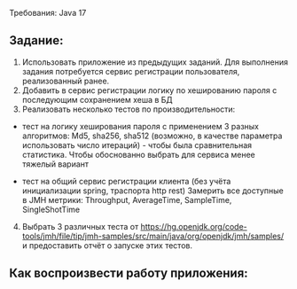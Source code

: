 Требования: Java 17


## Задание:
1. Использовать приложение из предыдущих заданий. Для выполнения задания потребуется сервис регистрации пользователя, реализованный ранее.
2. Добавить в сервис регистрации логику по хешированию пароля с последующим сохранением хеша в БД
3. Реализовать несколько тестов по производительности:
- тест на логику хеширования пароля с применением 3 разных алгоритмов: Md5, sha256, sha512 (возможно, в качестве параметра использовать число итераций) - чтобы была сравнительная статистика. Чтобы обоснованно выбрать для сервиса менее тяжелый вариант
* тест на общий сервис регистрации клиента (без учёта инициализации spring, траспорта http rest)
Замерить все доступные в JMH метрики: Throughput, AverageTime, SampleTime, SingleShotTime
4. Выбрать 3 различных теста от https://hg.openjdk.org/code-tools/jmh/file/tip/jmh-samples/src/main/java/org/openjdk/jmh/samples/ и предоставить отчёт о запуске этих тестов.

## Как воспроизвести работу приложения:
